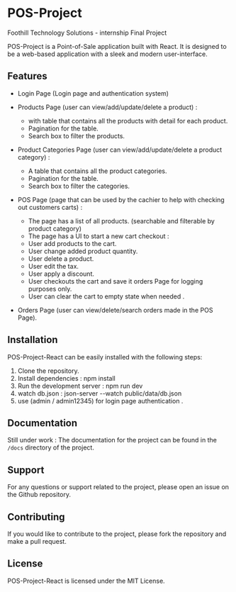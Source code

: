 # POS-Project
Foothill Technology Solutions - internship Final Project

POS-Project is a Point-of-Sale application built with React. It is designed to be a web-based application with a sleek and modern user-interface.

## Features

- Login Page (Login page and authentication system)

- Products Page (user can view/add/update/delete a product) :
  - with table that contains all the products with detail for each product.
  - Pagination for the table.
  - Search box to filter the products.
  
- Product Categories Page (user can view/add/update/delete a product category) :
  - A table that contains all the product categories.
  - Pagination for the table.
  - Search box to filter the categories.
- POS Page (page that can be used by the cachier to help with checking out customers carts) :
  - The page has a list of all products. (searchable and filterable by product category)
  - The page has a UI to start a new cart checkout :
   - User add products to the cart.
   - User change added product quantity.
   - User delete a product.
   - User edit the tax.
   - User apply a discount.
   - User checkouts the cart and save it orders Page for logging purposes only.
   - User can clear the cart to empty state when needed .
- Orders Page (user can view/delete/search orders made in the POS Page).

## Installation

POS-Project-React can be easily installed with the following steps:

1. Clone the repository.
2. Install dependencies : npm install
3. Run the development server : npm run dev 
4. watch db.json : json-server --watch public/data/db.json
5. use (admin / admin12345) for login page authentication .

## Documentation

Still under work : The documentation for the project can be found in the `/docs` directory of the project.


## Support

For any questions or support related to the project, please open an issue on the Github repository.

## Contributing

If you would like to contribute to the project, please fork the repository and make a pull request.

## License

POS-Project-React is licensed under the MIT License.
